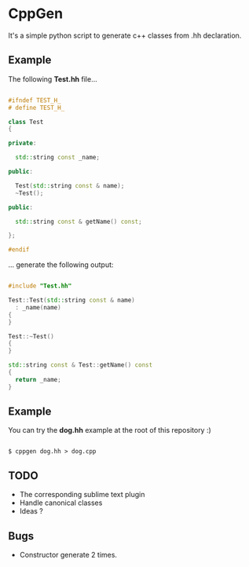CppGen
======

It's a simple python script to generate c++ classes from .hh declaration.

Example
-------

The following __Test.hh__ file...

```cpp

#ifndef TEST_H_
# define TEST_H_

class Test
{

private:

  std::string const _name;

public:

  Test(std::string const & name);
  ~Test();

public:

  std::string const & getName() const;

};

#endif

```

... generate the following output:

```cpp

#include "Test.hh"

Test::Test(std::string const & name)
  : _name(name)
{
}

Test::~Test()
{
}

std::string const & Test::getName() const
{
  return _name;
}


```

Example
-------

You can try the __dog.hh__ example at the root of this repository :)

```shell

$ cppgen dog.hh > dog.cpp

```

TODO
----

- The corresponding sublime text plugin
- Handle canonical classes
- Ideas ?

Bugs
----

- Constructor generate 2 times.